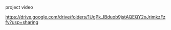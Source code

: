 project video

https://drive.google.com/drive/folders/1UgPk_IBduob9jstAQEQY2xJrimkzFzfv?usp=sharing
